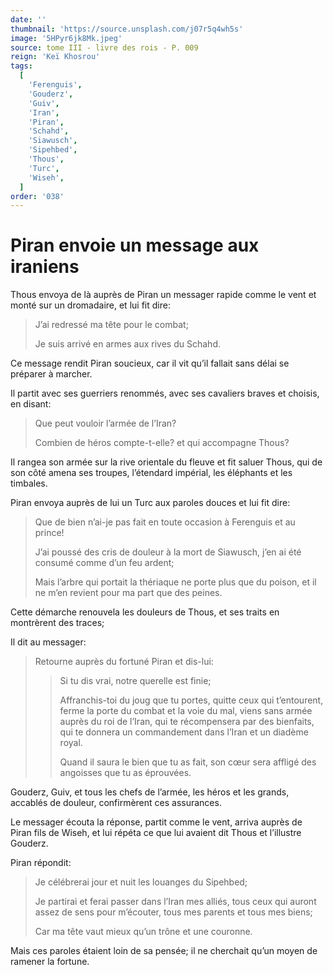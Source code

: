```yaml
---
date: ''
thumbnail: 'https://source.unsplash.com/j07r5q4wh5s'
image: '5HPyr6jk8Mk.jpeg'
source: tome III - livre des rois - P. 009
reign: 'Keï Khosrou'
tags:
  [
    'Ferenguis',
    'Gouderz',
    'Guiv',
    'Iran',
    'Piran',
    'Schahd',
    'Siawusch',
    'Sipehbed',
    'Thous',
    'Turc',
    'Wiseh',
  ]
order: '038'
---
```


# Piran envoie un message aux iraniens

Thous envoya de là auprès de Piran un messager rapide comme le vent et monté sur un dromadaire, et lui fit dire:

> J’ai redressé ma tête pour le combat;
>
> Je suis arrivé en armes aux rives du Schahd.

Ce message rendit Piran soucieux, car il vit qu’il fallait sans délai se préparer à marcher.

Il partit avec ses guerriers renommés, avec ses cavaliers braves et choisis, en disant:

> Que peut vouloir l’armée de l’Iran?
>
> Combien de héros compte-t-elle? et qui accompagne Thous?

Il rangea son armée sur la rive orientale du fleuve et fit saluer Thous, qui de son côté amena ses troupes, l’étendard impérial, les éléphants et les timbales.

Piran envoya auprès de lui un Turc aux paroles douces et lui fit dire:

> Que de bien n’ai-je pas fait en toute occasion à Ferenguis et au prince!
>
> J’ai poussé des cris de douleur à la mort de Siawusch, j’en ai été consumé comme d’un feu ardent;
>
> Mais l’arbre qui portait la thériaque ne porte plus que du poison, et il ne m’en revient pour ma part que des peines.

Cette démarche renouvela les douleurs de Thous, et ses traits en montrèrent des traces;

Il dit au messager:

> Retourne auprès du fortuné Piran et dis-lui:
>
> > Si tu dis vrai, notre querelle est finie;
> >
> > Affranchis-toi du joug que tu portes, quitte ceux qui t’entourent, ferme la porte du combat et la voie du mal, viens sans armée auprès du roi de l’Iran, qui te récompensera par des bienfaits, qui te donnera un commandement dans l’Iran et un diadème royal.
> >
> > Quand il saura le bien que tu as fait, son cœur sera affligé des angoisses que tu as éprouvées.

Gouderz, Guiv, et tous les chefs de l’armée, les héros et les grands, accablés de douleur, confirmèrent ces assurances.

Le messager écouta la réponse, partit comme le vent, arriva auprès de Piran fils de Wiseh, et lui répéta ce que lui avaient dit Thous et l’illustre Gouderz.

Piran répondit:

> Je célébrerai jour et nuit les louanges du Sipehbed;
>
> Je partirai et ferai passer dans l’Iran mes alliés, tous ceux qui auront assez de sens pour m’écouter, tous mes parents et tous mes biens;
>
> Car ma tête vaut mieux qu’un trône et une couronne.

Mais ces paroles étaient loin de sa pensée; il ne cherchait qu’un moyen de ramener la fortune.

